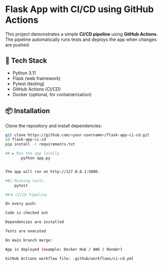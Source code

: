 # Flask App with CI/CD using GitHub Actions

This project demonstrates a simple **CI/CD pipeline** using **GitHub Actions**.
The pipeline automatically runs tests and deploys the app when changes are pushed.

## 🚀 Tech Stack
- Python 3.11
- Flask (web framework)
- Pytest (testing)
- GitHub Actions (CI/CD)
- Docker (optional, for containerization)

## 📦 Installation
Clone the repository and install dependencies:

```bash
git clone https://github.com/<your-username>/flask-app-ci-cd.git
cd flask-app-ci-cd
pip install -r requirements.txt

## ▶️ Run the app locally
       python app.py


The app will run on http://127.0.0.1:5000.

##🧪 Running tests
	pytest

##⚙️ CI/CD Pipeline

On every push:

Code is checked out

Dependencies are installed

Tests are executed

On main branch merge:

App is deployed (example: Docker Hub / AWS / Render)

GitHub Actions workflow file: .github/workflows/ci-cd.yml
